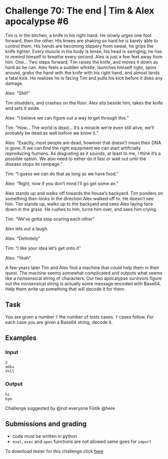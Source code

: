# Challenge 70: The end | Tim & Alex apocalypse #6

Tim is in the kitchen, a knife in his right hand. He slowly urges one foot forward, then the other. His knees are shaking so hard he is barely able to control them. His hands are becoming slippery from sweat, he grips the knife tighter. Every muscle in his body is tense, his head is swinging, he has to remind himself to breathe every second. Alex is just a few feet away from him. One… Two steps forward, Tim raises the knife, and moves it down as hard as he can. Alex feels a sudden whistle, launches himself right, spins around, grabs the hand with the knife with his right hand, and almost lands a fatal kick. He realizes he is facing Tim and pulls his kick before it does any damage.

Alex: “Shit!”

Tim shudders, and crashes on the floor. Alex sits beside him, takes the knife and sets it aside.

Alex: “I believe we can figure out a way to get through this.”

Tim: “How… The world is dead... It’s a miracle we’re even still alive, we’ll probably be dead as well before we know it.”

Alex: “Exactly, most people are dead, however that doesn’t mean their DNA is gone. If we can find the right equipment we can start artificially reproducing humans. As disgusting as it sounds, at least to me, I think it’s a possible option. We also need to either do it fast or wait out until the disease stops its rampage.”

Tim: “I guess we can do that as long as we have food.”

Alex: “Right, now if you don’t mind I’ll go get some air.”

Alex stands up and walks off towards the house’s backyard. Tim ponders on something then looks in the direction Alex walked off to. He doesn’t see him. Tim stands up, walks up to the backyard and sees Alex laying face down in the grass. He rushes to him, turns him over, and sees him crying.

Tim: “We’ve gotta stop scaring each other”

Alex lets out a laugh.

Alex: “Definitely”

Tim: “I like your idea let’s get onto it”

Alex: “Yeah”

A few years later Tim and Alex find a machine that could help them in their quest. The machine seems somewhat complicated and outputs what seems like a nonsensical string of characters. Our two apocalypse survivors figure out the nonsensical string is actually some message encoded with Base64. Help them write up something that will decode it for them.

## Task

You are given a number `T` the number of tests cases. `T` cases follow. For each case you are given a Base64 string, decode it.

## Examples

### Input
```
2
aGk=
Ynll
```

### Output
```
hi
bye
```

Challenge suggested by @not everyone Fistik @here

## Submissions and grading

- code must be written in python
- `eval`, `exec` and `open` functions are not allowed same goes for `import`

To download tester for this challenge click [here](https://downgit.github.io/#/home?url=https://github.com/Pomroka/TWT_Challenges_Tester/tree/main/PreviousChallenges/Challenge_70)
